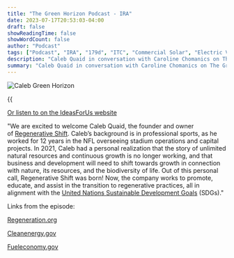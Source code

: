 ```yaml
---
title: "The Green Horizon Podcast - IRA"
date: 2023-07-17T20:53:03-04:00
draft: false
showReadingTime: false
showWordCount: false
author: "Podcast"
tags: ["Podcast", "IRA", "179d", "ITC", "Commercial Solar", "Electric Vehicles"]
description: "Caleb Quaid in conversation with Caroline Chomanics on The Green Horizon"
summary: "Caleb Quaid in conversation with Caroline Chomanics on The Green Horizon"
---
```


![Caleb Green Horizon](/img/green-horizon-ira.webp)


{{<audio src="/media/audio/green-horizon1-ira.mp3" caption="Listen to on the player above" >}}

[Or listen to on the IdeasForUs website](https://ideasforus.org/regenerative-business-shift-our-podcast-with-caleb-quaid/#inflation)

"We are excited to welcome Caleb Quaid, the founder and owner of [Regenerative Shift](https://www.regenerativeshift.com/about.html). Caleb’s background is in professional sports, as he worked for 12 years in the NFL overseeing stadium operations and capital projects. In 2021, Caleb had a personal realization that the story of unlimited natural resources and continuous growth is no longer working, and that business and development will need to shift towards growth in connection with nature, its resources, and the biodiversity of life. Out of this personal call, Regenerative Shift was born! Now, the company works to promote, educate, and assist in the transition to regenerative practices, all in alignment with the [United Nations Sustainable Development Goals](https://www.un.org/sustainabledevelopment/news/communications-material/) (SDGs)."

Links from the episode:

[Regeneration.org](http://regeneration.org/)

[Cleanenergy.gov](http://cleanenergy.gov/)

[Fueleconomy.gov](http://fueleconomy.gov/)
